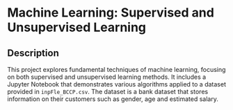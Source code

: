 # Machine Learning: Supervised and Unsupervised Learning

## Description
This project explores fundamental techniques of machine learning, focusing on both supervised and unsupervised learning methods. It includes a Jupyter Notebook that demonstrates various algorithms applied to a dataset provided in `inpFle_BCCP.csv`. The dataset is a bank dataset that stores information on their customers such as gender, age and estimated salary.


